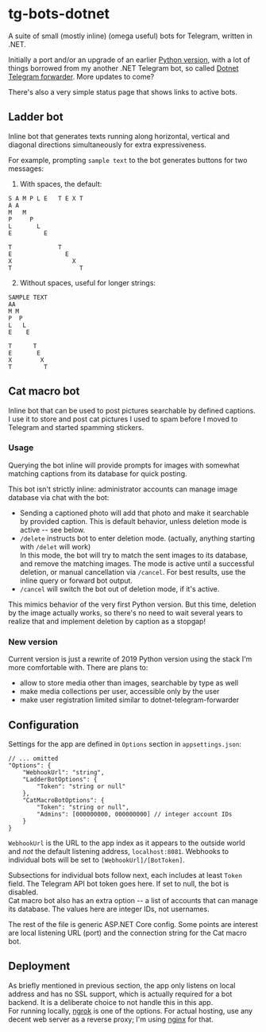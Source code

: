 # tg-bots-dotnet
A suite of small (mostly inline) (omega useful) bots for Telegram, written in .NET.

Initially a port and/or an upgrade of an earlier [Python version](https://github.com/bnfour/tg-bots), with a lot of things borrowed from my another .NET Telegram bot, so called [Dotnet Telegram forwarder](https://github.com/bnfour/dotnet-telegram-forwarder). More updates to come?

There's also a very simple status page that shows links to active bots.

## Ladder bot
Inline bot that generates texts running along horizontal, vertical and diagonal directions simultaneously for extra expressiveness.

For example, prompting `sample text` to the bot generates buttons for two messages:
1. With spaces, the default:
```
S A M P L E   T E X T
A A
M   M
P     P
L       L
E         E

T             T
E               E
X                 X
T                   T
```

2. Without spaces, useful for longer strings:
```
SAMPLE TEXT
AA
M M
P  P
L   L
E    E

T      T
E       E
X        X
T         T
```

## Cat macro bot
Inline bot that can be used to post pictures searchable by defined captions. I use it to store and post cat pictures I used to spam before I moved to Telegram and started spamming stickers.

### Usage
Querying the bot inline will provide prompts for images with somewhat matching captions from its database for quick posting.

This bot isn't strictly inline: administrator accounts can manage image database via chat with the bot:
- Sending a captioned photo will add that photo and make it searchable by provided caption. This is default behavior, unless deletion mode is active -- see below.
- `/delete` instructs bot to enter deletion mode. (actually, anything starting with `/delet` will work)  
In this mode, the bot will try to match the sent images to its database, and remove the matching images. The mode is active until a successful deletion, or manual cancellation via `/cancel`. For best results, use the inline query or forward bot output.
- `/cancel` will switch the bot out of deletion mode, if it's active.


This mimics behavior of the very first Python version. But this time, deletion by the image actually works, so there's no need to wait several years to realize that and implement deletion by caption as a stopgap!

### New version
Current version is just a rewrite of 2019 Python version using the stack I'm more comfortable with. There are plans to:
- allow to store media other than images, searchable by type as well
- make media collections per user, accessible only by the user
- make user registration limited similar to dotnet-telegram-forwarder

## Configuration
Settings for the app are defined in `Options` section in `appsettings.json`:
```jsonc
// ... omitted
"Options": {
    "WebhookUrl": "string",
    "LadderBotOptions": {
        "Token": "string or null"
    },
    "CatMacroBotOptions": {
        "Token": "string or null",
        "Admins": [000000000, 000000000] // integer account IDs
    }
}
```
`WebhookUrl` is the URL to the app index as it appears to the outside world and _not_ the default listening address, `localhost:8081`. Webhooks to individual bots will be set to `[WebhookUrl]/[BotToken]`.

Subsections for individual bots follow next, each includes at least `Token` field. The Telegram API bot token goes here. If set to null, the bot is disabled.  
Cat macro bot also has an extra option -- a list of accounts that can manage its database. The values here are integer IDs, not usernames.

The rest of the file is generic ASP.NET Core config. Some points are interest are local listening URL (port) and the connection string for the Cat macro bot.

## Deployment
As briefly mentioned in previous section, the app only listens on local address and has no SSL support, which is actually required for a bot backend. It is a deliberate choice to not handle this in this app.  
For running locally, [ngrok](https://ngrok.com/) is one of the options. For actual hosting, use any decent web server as a reverse proxy; I'm using [nginx](https://nginx.org/) for that.
